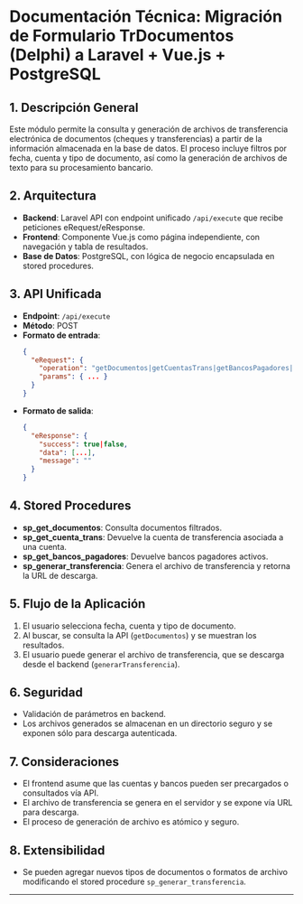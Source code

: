 # Documentación Técnica: Migración de Formulario TrDocumentos (Delphi) a Laravel + Vue.js + PostgreSQL

## 1. Descripción General
Este módulo permite la consulta y generación de archivos de transferencia electrónica de documentos (cheques y transferencias) a partir de la información almacenada en la base de datos. El proceso incluye filtros por fecha, cuenta y tipo de documento, así como la generación de archivos de texto para su procesamiento bancario.

## 2. Arquitectura
- **Backend**: Laravel API con endpoint unificado `/api/execute` que recibe peticiones eRequest/eResponse.
- **Frontend**: Componente Vue.js como página independiente, con navegación y tabla de resultados.
- **Base de Datos**: PostgreSQL, con lógica de negocio encapsulada en stored procedures.

## 3. API Unificada
- **Endpoint**: `/api/execute`
- **Método**: POST
- **Formato de entrada**:
  ```json
  {
    "eRequest": {
      "operation": "getDocumentos|getCuentasTrans|getBancosPagadores|generarTransferencia",
      "params": { ... }
    }
  }
  ```
- **Formato de salida**:
  ```json
  {
    "eResponse": {
      "success": true|false,
      "data": [...],
      "message": ""
    }
  }
  ```

## 4. Stored Procedures
- **sp_get_documentos**: Consulta documentos filtrados.
- **sp_get_cuenta_trans**: Devuelve la cuenta de transferencia asociada a una cuenta.
- **sp_get_bancos_pagadores**: Devuelve bancos pagadores activos.
- **sp_generar_transferencia**: Genera el archivo de transferencia y retorna la URL de descarga.

## 5. Flujo de la Aplicación
1. El usuario selecciona fecha, cuenta y tipo de documento.
2. Al buscar, se consulta la API (`getDocumentos`) y se muestran los resultados.
3. El usuario puede generar el archivo de transferencia, que se descarga desde el backend (`generarTransferencia`).

## 6. Seguridad
- Validación de parámetros en backend.
- Los archivos generados se almacenan en un directorio seguro y se exponen sólo para descarga autenticada.

## 7. Consideraciones
- El frontend asume que las cuentas y bancos pueden ser precargados o consultados vía API.
- El archivo de transferencia se genera en el servidor y se expone vía URL para descarga.
- El proceso de generación de archivo es atómico y seguro.

## 8. Extensibilidad
- Se pueden agregar nuevos tipos de documentos o formatos de archivo modificando el stored procedure `sp_generar_transferencia`.

---
